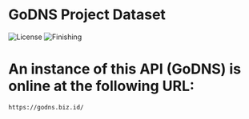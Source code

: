 # GoDNS Project Dataset
![License](https://img.shields.io/badge/GoDNS-blue.svg) ![Finishing](https://img.shields.io/badge/January-012023-blue.svg)

# An instance of this API (GoDNS) is online at the following URL:
    https://godns.biz.id/
 

